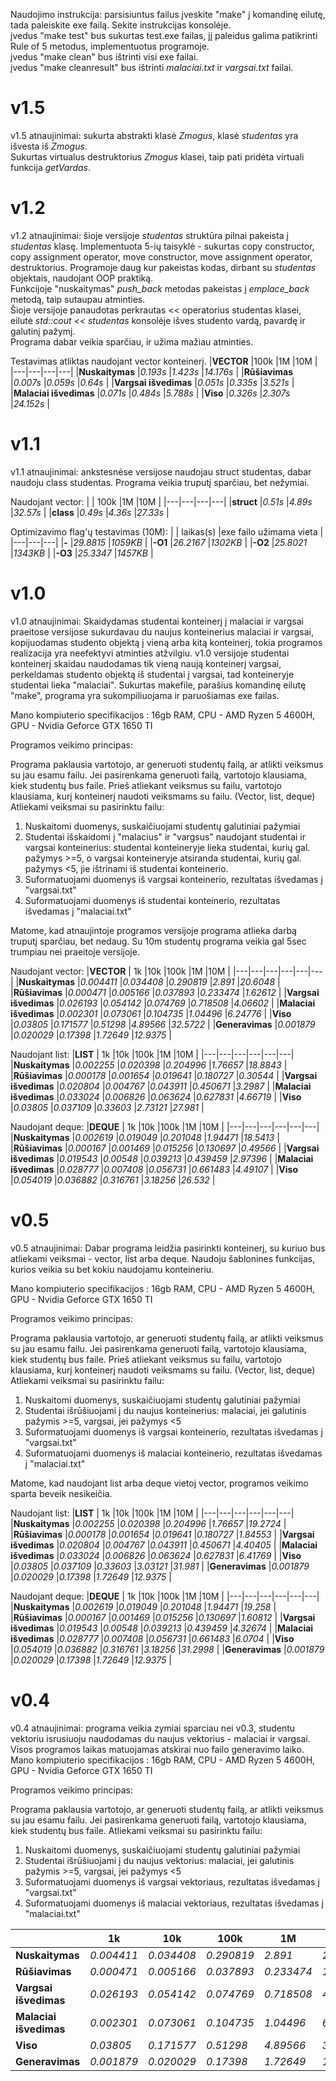 Naudojimo instrukcija: parsisiuntus failus įveskite "make" į komandinę eilutę, tada paleiskite exe failą. Sekite instrukcijas konsolėje.  
įvedus "make test" bus sukurtas test.exe failas, jį paleidus galima patikrinti Rule of 5 metodus, implementuotus programoje.  
įvedus "make clean" bus ištrinti visi exe failai.  
įvedus "make cleanresult" bus ištrinti _malaciai.txt_ ir _vargsai.txt_ failai.  

# v1.5

v1.5 atnaujinimai: sukurta abstrakti klasė _Zmogus_, klasė _studentas_ yra išvesta iš _Zmogus_.  
Sukurtas virtualus destruktorius _Zmogus_ klasei, taip pati pridėta virtuali funkcija _getVardas_.

# v1.2

v1.2 atnaujinimai: šioje versijoje _studentas_ struktūra pilnai pakeista į _studentas_ klasę. Implementuota 5-ių taisyklė - sukurtas copy constructor, copy assignment operator, move constructor, move assignment operator, destruktorius. Programoje daug kur pakeistas kodas, dirbant su _studentas_ objektais, naudojant OOP praktiką.  
Funkcijoje "nuskaitymas" _push_back_ metodas pakeistas į _emplace_back_ metodą, taip sutaupau atminties.  
Šioje versijoje panaudotas perkrautas << operatorius studentas klasei, eilutė _std::cout << studentas_ konsolėje išves studento vardą, pavardę ir galutinį pažymį.  
Programa dabar veikia sparčiau, ir užima mažiau atminties.

Testavimas atliktas naudojant vector konteinerį.
|**VECTOR**   |100k   |1M   |10M   |
|---|---|---|---|
|**Nuskaitymas**   |_0.193s_   |_1.423s_   |_14.176s_   |
|**Rūšiavimas**   |_0.007s_   |_0.059s_   |_0.64s_   |
|**Vargsai išvedimas**   |_0.051s_   |_0.335s_   |_3.521s_   |
|**Malaciai išvedimas**   |_0.071s_   |_0.484s_   |_5.788s_   |
|**Viso**   |_0.326s_   |_2.307s_   |_24.152s_   |

# v1.1

v1.1 atnaujinimai: ankstesnėse versijose naudojau struct studentas, dabar naudoju class studentas. Programa veikia truputį sparčiau, bet nežymiai.

Naudojant vector:
|   | 100k  |1M   |10M   |
|---|---|---|---|
|**struct**   |_0.51s_   |_4.89s_   |_32.57s_   |
|**class**   |_0.49s_   |_4.36s_   |_27.33s_   |

Optimizavimo flag'ų testavimas (10M):
|   | laikas(s)  |exe failo užimama vieta   |
|---|---|---|
|**-**   |_29.8815_   |_1059KB_   |
|**-O1**   |_26.2167_   |_1302KB_   |
|**-O2**   |_25.8021_   |_1343KB_   |
|**-O3**   |_25.3347_   |_1457KB_   |



# v1.0 

v1.0 atnaujinimai:
Skaidydamas studentai konteinerį į malaciai ir vargsai praeitose versijose sukurdavau du naujus konteinerius malaciai ir vargsai, kopijuodamas studento objektą į vieną arba kitą konteinerį, tokia programos realizacija yra neefektyvi atminties atžvilgiu.
v1.0 versijoje studentai konteinerį skaidau naudodamas tik vieną naują konteinerį vargsai, perkeldamas studento objektą iš studentai į vargsai, tad konteineryje studentai lieka "malaciai".
Sukurtas makefile, parašius komandinę eilutę "make", programa yra sukompiliuojama ir paruošiamas exe failas.

Mano kompiuterio specifikacijos : 16gb RAM, CPU - AMD Ryzen 5 4600H, GPU - Nvidia Geforce GTX 1650 TI

Programos veikimo principas:

Programa paklausia vartotojo, ar generuoti studentų failą, ar atlikti veiksmus su jau esamu failu.
Jei pasirenkama generuoti failą, vartotojo klausiama, kiek studentų bus faile.
Prieš atliekant veiksmus su failu, vartotojo klausiama, kurį konteinerį naudoti veiksmams su failu. (Vector, list, deque)
Atliekami veiksmai su pasirinktu failu:
1) Nuskaitomi duomenys, suskaičiuojami studentų galutiniai pažymiai
2) Studentai išskaidomi į "malacius" ir "vargsus" naudojant studentai ir vargsai konteinerius: studentai konteineryje lieka studentai, kurių gal. pažymys >=5, o vargsai konteineryje atsiranda studentai, kurių gal. pažymys <5, jie ištrinami iš studentai konteinerio.
3) Suformatuojami duomenys iš vargsai konteinerio, rezultatas išvedamas į "vargsai.txt"
4) Suformatuojami duomenys iš studentai konteinerio, rezultatas išvedamas į "malaciai.txt"

Matome, kad atnaujintoje programos versijoje programa atlieka darbą truputį sparčiau, bet nedaug. Su 10m studentų programa veikia gal 5sec trumpiau nei praeitoje versijoje.

Naudojant vector:
|**VECTOR**   | 1k  |10k   |100k   |1M   |10M   |
|---|---|---|---|---|---|
|**Nuskaitymas**   |_0.004411_   |_0.034408_   |_0.290819_   |_2.891_   |_20.6048_   |
|**Rūšiavimas**   |_0.000471_   |_0.005166_   |_0.037893_   |_0.233474_   |_1.62612_   |
|**Vargsai išvedimas**   |_0.026193_   |_0.054142_   |_0.074769_   |_0.718508_   |_4.06602_   |
|**Malaciai išvedimas**   |_0.002301_   |_0.073061_   |_0.104735_   |_1.04496_   |_6.24776_   |
|**Viso**   |_0.03805_   |_0.171577_   |_0.51298_   |_4.89566_   |_32.5722_   |
|**Generavimas**   |_0.001879_   |_0.020029_   |_0.17398_   |_1.72649_   |_12.9375_   |


Naudojant list:
|**LIST**   | 1k  |10k   |100k   |1M   |10M   |
|---|---|---|---|---|---|
|**Nuskaitymas**   |_0.002255_   |_0.020398_   |_0.204996_   |_1.76657_   |_18.8843_   |
|**Rūšiavimas**   |_0.000178_   |_0.001654_   |_0.019641_   |_0.180727_   |_0.30544_   |
|**Vargsai išvedimas**   |_0.020804_   |_0.004767_   |_0.043911_   |_0.450671_   |_3.2987_   |
|**Malaciai išvedimas**   |_0.033024_   |_0.006826_   |_0.063624_   |_0.627831_   |_4.66719_   |
|**Viso**   |_0.03805_   |_0.037109_   |_0.33603_   |_2.73121_   |_27.981_   |


Naudojant deque:
|**DEQUE**   | 1k  |10k   |100k   |1M   |10M   |
|---|---|---|---|---|---|
|**Nuskaitymas**   |_0.002619_   |_0.019049_   |_0.201048_   |_1.94471_   |_18.5413_   |
|**Rūšiavimas**   |_0.000167_   |_0.001469_   |_0.015256_   |_0.130697_   |_0.49566_   |
|**Vargsai išvedimas**   |_0.019543_   |_0.00548_   |_0.039213_   |_0.439459_   |_2.97396_   |
|**Malaciai išvedimas**   |_0.028777_   |_0.007408_   |_0.056731_   |_0.661483_   |_4.49107_   |
|**Viso**   |_0.054019_   |_0.036882_   |_0.316761_   |_3.18256_   |_26.532_   |

# v0.5

v0.5 atnaujinimai:
Dabar programa leidžia pasirinkti konteinerį, su kuriuo bus atliekami veiksmai - vector, list arba deque.
Naudoju šablonines funkcijas, kurios veikia su bet kokiu naudojamu konteineriu.

Mano kompiuterio specifikacijos : 16gb RAM, CPU - AMD Ryzen 5 4600H, GPU - Nvidia Geforce GTX 1650 TI

Programos veikimo principas:

Programa paklausia vartotojo, ar generuoti studentų failą, ar atlikti veiksmus su jau esamu failu.
Jei pasirenkama generuoti failą, vartotojo klausiama, kiek studentų bus faile.
Prieš atliekant veiksmus su failu, vartotojo klausiama, kurį konteinerį naudoti veiksmams su failu. (Vector, list, deque)
Atliekami veiksmai su pasirinktu failu:
1) Nuskaitomi duomenys, suskaičiuojami studentų galutiniai pažymiai
2) Studentai išrūšiuojami į du naujus konteinerius: malaciai, jei galutinis pažymis >=5, vargsai, jei pažymys <5
3) Suformatuojami duomenys iš vargsai konteinerio, rezultatas išvedamas į "vargsai.txt"
4) Suformatuojami duomenys iš malaciai konteinerio, rezultatas išvedamas į "malaciai.txt"

Matome, kad naudojant list arba deque vietoj vector, programos veikimo sparta beveik nesikeičia.


Naudojant list:
|**LIST**   | 1k  |10k   |100k   |1M   |10M   |
|---|---|---|---|---|---|
|**Nuskaitymas**   |_0.002255_   |_0.020398_   |_0.204996_   |_1.76657_   |_19.2724_   |
|**Rūšiavimas**   |_0.000178_   |_0.001654_   |_0.019641_   |_0.180727_   |_1.84553_   |
|**Vargsai išvedimas**   |_0.020804_   |_0.004767_   |_0.043911_   |_0.450671_   |_4.40405_   |
|**Malaciai išvedimas**   |_0.033024_   |_0.006826_   |_0.063624_   |_0.627831_   |_6.41769_   |
|**Viso**   |_0.03805_   |_0.037109_   |_0.33603_   |_3.03121_   |_31.981_   |
|**Generavimas**   |_0.001879_   |_0.020029_   |_0.17398_   |_1.72649_   |_12.9375_   |

Naudojant deque:
|**DEQUE**   | 1k  |10k   |100k   |1M   |10M   |
|---|---|---|---|---|---|
|**Nuskaitymas**   |_0.002619_   |_0.019049_   |_0.201048_   |_1.94471_   |_19.258_   |
|**Rūšiavimas**   |_0.000167_   |_0.001469_   |_0.015256_   |_0.130697_   |_1.60812_   |
|**Vargsai išvedimas**   |_0.019543_   |_0.00548_   |_0.039213_   |_0.439459_   |_4.32674_   |
|**Malaciai išvedimas**   |_0.028777_   |_0.007408_   |_0.056731_   |_0.661483_   |_6.0704_   |
|**Viso**   |_0.054019_   |_0.036882_   |_0.316761_   |_3.18256_   |_31.2998_   |
|**Generavimas**   |_0.001879_   |_0.020029_   |_0.17398_   |_1.72649_   |_12.9375_   |


# v0.4

v0.4 atnaujinimai:
programa veikia zymiai sparciau nei v0.3, studentu vektoriu isrusiuoju naudodamas du naujus vektorius - malaciai ir vargsai.
Visos programos laikas matuojamas atskirai nuo failo generavimo laiko.
Mano kompiuterio specifikacijos : 16gb RAM, CPU - AMD Ryzen 5 4600H, GPU - Nvidia Geforce GTX 1650 TI

Programos veikimo principas:

Programa paklausia vartotojo, ar generuoti studentų failą, ar atlikti veiksmus su jau esamu failu.
Jei pasirenkama generuoti failą, vartotojo klausiama, kiek studentų bus faile.
Atliekami veiksmai su pasirinktu failu:
1) Nuskaitomi duomenys, suskaičiuojami studentų galutiniai pažymiai
2) Studentai išrūšiuojami į du naujus vektorius: malaciai, jei galutinis pažymis >=5, vargsai, jei pažymys <5
3) Suformatuojami duomenys iš vargsai vektoriaus, rezultatas išvedamas į "vargsai.txt"
4) Suformatuojami duomenys iš malaciai vektoriaus, rezultatas išvedamas į "malaciai.txt"




|   | 1k  |10k   |100k   |1M   |10M   |
|---|---|---|---|---|---|
|**Nuskaitymas**   |_0.004411_   |_0.034408_   |_0.290819_   |_2.891_   |_20.6048_   |
|**Rūšiavimas**   |_0.000471_   |_0.005166_   |_0.037893_   |_0.233474_   |_1.62612_   |
|**Vargsai išvedimas**   |_0.026193_   |_0.054142_   |_0.074769_   |_0.718508_   |_4.06602_   |
|**Malaciai išvedimas**   |_0.002301_   |_0.073061_   |_0.104735_   |_1.04496_   |_6.24776_   |
|**Viso**   |_0.03805_   |_0.171577_   |_0.51298_   |_4.89566_   |_32.5722_   |
|**Generavimas**   |_0.001879_   |_0.020029_   |_0.17398_   |_1.72649_   |_12.9375_   |

